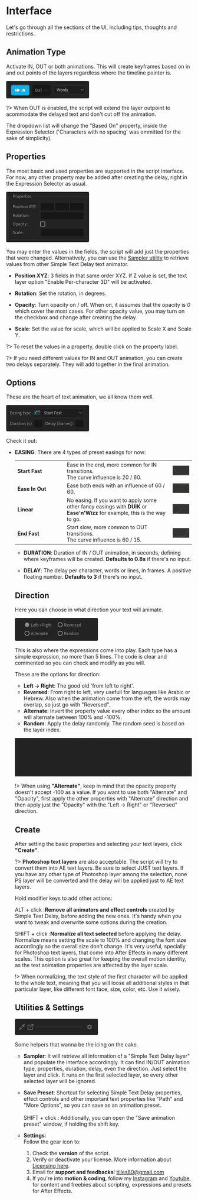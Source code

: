 # Interface
Let's go through all the sections of the UI, including tips, thoughts and restrictions.

## Animation Type
Activate IN, OUT or both animations. This will create keyframes based on in and out points of the layers regardless where the timeline pointer is.

![Crop Animation Type group](_media/focus_type.png)

?> When OUT is enabled, the script will extend the layer outpoint to acommodate the delayed text and don't cut off the animation.

The dropdown list will change the "Based On" property, inside the Expression Selector ('Characters with no spacing' was ommitted for the sake of simplicity).

## Properties
The most basic and used properties are supported in the script interface. For now, any other property may be added after creating the delay, right in the Expression Selector as usual.

![Crop Properties group](_media/focus_properties.png)

You may enter the values in the fields, the script will add just the properties that were changed. Alternatively, you can use the [Sampler utility](/interface?id=utilities) to retrieve values from other Simple Text Delay text animator.

- **Position XYZ**: 3 fields in that same order XYZ. If Z value is set, the text layer option "Enable Per-character 3D" will be activated.

- **Rotation**: Set the rotation, in degrees.
- **Opacity**: Turn opacity on / off. When on, it assumes that the opacity is *0* which cover the most cases. For other opacity value, you may turn on the checkbox and change after creating the delay.
- **Scale**: Set the value for scale, which will be applied to Scale X and Scale Y.

?> To reset the values in a property, double click on the property label.

?> If you need different values for IN and OUT animation, you can create two delays separately. They will add together in the final animation.

## Options
These are the heart of text animation, we all know them well. 

![Crop Options group](_media/focus_options.png)

Check it out:

- **EASING**: There are 4 types of preset easings for now:
    <table>
  <tr>
    <td><strong>Start Fast</strong></td>
    <td>Ease in the end, more common for IN transitions.<br/>The curve influence is 20 / 60.</td>
    <td><img src="_media/start-fast.png" class="img-easing"></td>
  </tr>
  <tr>
    <td width="120px"><strong>Ease In Out</strong></td>
    <td>Ease both ends with an influence of 60 / 60.</td>
    <td><img src="_media/easeinout.png" class="img-easing"></td>
  </tr>
  <tr>
    <td><strong>Linear</strong></td>
    <td>No easing. If you want to apply some other fancy easings with <strong>DUIK</strong> or <strong>Ease'n'Wizz</strong> for example, this is the way to go.</td>
    <td><img src="_media/linear.png" class="img-easing"></td>
  </tr>
  <tr>
    <td><strong>End Fast</strong></td>
    <td>Start slow, more common to OUT transitions.<br/> The curve influence is 60 / 15.</td>
    <td><img src="_media/end-fast.png" class="img-easing"></td>
  </tr>
  
</table>
   
- **DURATION**: Duration of IN / OUT animation, in seconds, 
defining where keyframes will be created. **Defaults to 0.8s** if there's no input.

- **DELAY**: The delay per character, words or lines, in frames. A positive floating number. **Defaults to 3** if there's no input.

## Direction
Here you can choose in what direction your text will animate.

![Crop Direction group](_media/focus_direction.png)

This is also where the expressions come into play. Each type has a simple expression, no more than 5 lines. The code is clear and commented so you can check and modify as you will.

These are the options for direction:

- **Left -> Right**: The good old 'from left to right'.
- **Reversed**: From right to left, very usefull for languages like Arabic or Hebrew. Also when the animation come from the left, the words may overlap, so just go with "Reversed".
- **Alternate**: Invert the property value every other index so the amount will alternate between 100% and -100%.
- **Random**: Apply the delay randomly. The random seed is based on the layer index.

![Examples](./_media/direction-examples.gif)

!> When using **"Alternate"**, keep in mind that the opacity property doesn't accept -100 as a value. If you want to use both "Alternate" and "Opacity", first apply the other properties with "Alternate" direction and then apply just the "Opacity" with the "Left -> Right" or "Reversed" direction.

## Create

After setting the basic properties and selecting your text layers, click **"Create"**.

?> **Photoshop text layers** are also acceptable. The script will try to convert them into AE text layers. Be sure to select JUST text layers. If you have any other type of Photoshop layer among the selection, none PS layer will be converted and the delay will be applied just to AE text layers.

Hold modifier keys to add other actions:

<span class="highlight">ALT + click :</span>**Remove all animators and effect controls** created by Simple Text Delay, before adding the new ones. It's handy when you want to tweak and overwrite some options during the creation.

<span class="highlight">SHIFT + click :</span>**Normalize all text selected** before applying the delay. Normalize means setting the scale to 100% and changing the font size accordingly so the overall size don't change. It's very useful, specially for Photoshop text layers, that come into After Effects in many different scales. This option is also great for keeping the overall motion identity, as the text animation properties are affected by the layer scale.

!> When normalizing, the text style of the first character will be applied to the whole text, meaning that you will loose all additional styles in that particular layer, like different font face, size, color, etc. Use it wisely.


## Utilities & Settings
![Crop Utilities group](_media/focus_utilities.png)

Some helpers that wanna be the icing on the cake.

- **Sampler**: It will retrieve all information of a "Simple Text Delay layer" and populate the interface accordingly.
It can find IN/OUT animation type, properties, duration, delay, even the direction. Just select the layer and click. It runs on the first selected layer, so every other selected layer will be ignored.

- **Save Preset**: Shortcut for selecting Simple Text Delay properties, effect controls and other important text properties like "Path" and "More Options", so you can save as an animation preset. <br/><br/><span class="highlight">SHIFT + click :</span> Additionally, you can open the "Save animation preset" window, if holding the shift key.

- **Settings**:<br/>
  Follow the gear icon to:
  1. Check the **version** of the script.
  2. Verify or deactivate your license. More information about [Licensing here](/getting_started?id=licensing).
  3. Email for **support and feedbacks**! <tilles80@gmail.com>
  4. If you're into **motion & coding**, follow my [Instagram](http://www.instagram.com/tilles.motioncode ":target=_blank") and [Youtube](http://www.youtube.com/TillesMotion ":target=_blank"), for content and freebies about scripting, expressions and presets for After Effects.
